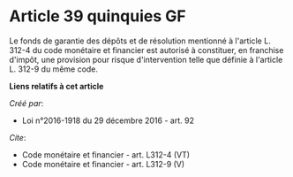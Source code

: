 # Article 39 quinquies GF

Le fonds de garantie des dépôts et de résolution mentionné à l'article L. 312-4 du code monétaire et financier est autorisé à
constituer, en franchise d'impôt, une provision pour risque d'intervention telle que définie à l'article L. 312-9 du même
code.

**Liens relatifs à cet article**

_Créé par_:

  - Loi n°2016-1918 du 29 décembre 2016 - art. 92

_Cite_:

  - Code monétaire et financier - art. L312-4 (VT)
  - Code monétaire et financier - art. L312-9 (V)
